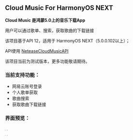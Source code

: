 ## Cloud Music For HarmonyOS NEXT

**Cloud Music 是鸿蒙5.0上的音乐下载App**

用户可以通过歌单、搜索，获取歌曲的下载链接

该项目基于API 12，适用于 HarmonyOS NEXT（5.0.0.102以上）；

API使用 [NeteaseCloudMusicAPI](https://gitlab.com/Binaryify/neteasecloudmusicapi)



该项目当前为测试版本，更多功能敬请期待。



### 当前支持功能：

- 网易云账号登录
- 个人歌单获取
- 歌曲搜索
- 获取歌曲下载链接



### 界面预览：

<img src="https://pic.imgdb.cn/item/6742f85d88c538a9b5bb53ee.png" style="zoom:15%;" />
<img src="https://pic.imgdb.cn/item/6742f8f388c538a9b5bb5403.png" style="zoom:15%;" />
<br>
<img src="https://pic.imgdb.cn/item/6742f92988c538a9b5bb5414.png" style="zoom:15%;" />
<img src="https://pic.imgdb.cn/item/6742f97688c538a9b5bb5433.png" style="zoom:15%;" />

